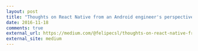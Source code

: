 ```yaml
---
layout: post
title: "Thoughts on React Native from an Android engineer's perspective"
date: 2016-11-18
comments: true
external_url: https://medium.com/@felipecsl/thoughts-on-react-native-from-an-android-engineers-perspective-ea2bea5aa078
external_site: medium
---
```

